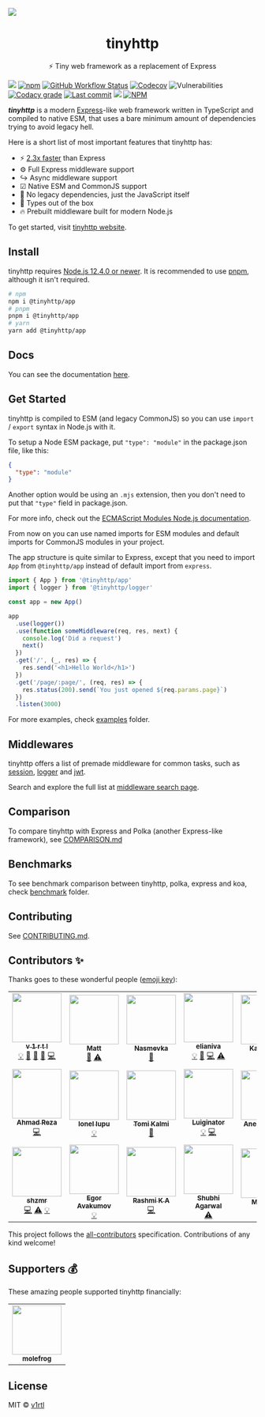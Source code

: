 ![](https://tinyhttp.v1rtl.site/cover.jpg?t)

<div align="center">
<h1>tinyhttp</h1>
<p>⚡ Tiny web framework as a replacement of Express</p>
</div>

[![](https://img.shields.io/badge/website-visit-hotpink?style=flat-square)][site-url] [![npm](https://img.shields.io/npm/dt/@tinyhttp/app?style=flat-square)][npm-url] [![GitHub Workflow Status](https://img.shields.io/github/workflow/status/talentlessguy/tinyhttp/CI?style=flat-square)][github-actions]
[![Codecov](https://img.shields.io/codecov/c/gh/talentlessguy/tinyhttp?style=flat-square)][codecov]
![Vulnerabilities](https://img.shields.io/snyk/vulnerabilities/npm/@tinyhttp/app.svg?style=flat-square) [![Codacy grade](https://img.shields.io/codacy/grade/239a8cc7bca24042940f018a1ccec72f?style=flat-square)][codacy-url] [![Last commit](https://img.shields.io/github/last-commit/talentlessguy/tinyhttp.svg?style=flat-square)][gh-url] [![](https://img.shields.io/badge/repo-gitea-green?style=flat-square)][gitea-url] [![NPM](https://img.shields.io/npm/l/@tinyhttp/app?style=flat-square)][license]

_**tinyhttp**_ is a modern [Express](https://expressjs.com/)-like web framework written in TypeScript and compiled to native ESM, that uses a bare minimum amount of dependencies trying to avoid legacy hell.

Here is a short list of most important features that tinyhttp has:

- ⚡ [2.3x faster](benchmark) than Express
- ⚙ Full Express middleware support
- ↪ Async middleware support
- ☑ Native ESM and CommonJS support
- 🚀 No legacy dependencies, just the JavaScript itself
- 🔨 Types out of the box
- 🔥 Prebuilt middleware built for modern Node.js

To get started, visit [tinyhttp website](https://tinyhttp.v1rtl.site).

## Install

tinyhttp requires [Node.js 12.4.0 or newer](https://node.green/#ES2019). It is recommended to use [pnpm](https://pnpm.js.org/), although it isn't required.

```sh
# npm
npm i @tinyhttp/app
# pnpm
pnpm i @tinyhttp/app
# yarn
yarn add @tinyhttp/app
```

## Docs

You can see the documentation [here](https://tinyhttp.v1rtl.site/docs).

## Get Started

tinyhttp is compiled to ESM (and legacy CommonJS) so you can use `import` / `export` syntax in Node.js with it.

To setup a Node ESM package, put `"type": "module"` in the package.json file, like this:

```json
{
  "type": "module"
}
```

Another option would be using an `.mjs` extension, then you don't need to put that `"type"` field in package.json.

For more info, check out the [ECMAScript Modules Node.js documentation](https://nodejs.org/api/esm.html).

From now on you can use named imports for ESM modules and default imports for CommonJS modules in your project.

The app structure is quite similar to Express, except that you need to import `App` from `@tinyhttp/app` instead of default import from `express`.

```ts
import { App } from '@tinyhttp/app'
import { logger } from '@tinyhttp/logger'

const app = new App()

app
  .use(logger())
  .use(function someMiddleware(req, res, next) {
    console.log('Did a request')
    next()
  })
  .get('/', (_, res) => {
    res.send('<h1>Hello World</h1>')
  })
  .get('/page/:page/', (req, res) => {
    res.status(200).send(`You just opened ${req.params.page}`)
  })
  .listen(3000)
```

For more examples, check [examples](examples) folder.

## Middlewares

tinyhttp offers a list of premade middleware for common tasks, such as [session](https://tinyhttp.v1rtl.site/mw/session), [logger](https://tinyhttp.v1rtl.site/mw/logger) and [jwt](https://tinyhttp.v1rtl.site/mw/jwt).

Search and explore the full list at [middleware search page](https://tinyhttp.v1rtl.site/mw).

## Comparison

To compare tinyhttp with Express and Polka (another Express-like framework), see [COMPARISON.md](COMPARISON.md)

## Benchmarks

To see benchmark comparison between tinyhttp, polka, express and koa, check [benchmark](benchmark) folder.

## Contributing

See [CONTRIBUTING.md](CONTRIBUTING.md).

## Contributors ✨

Thanks goes to these wonderful people ([emoji key](https://allcontributors.org/docs/en/emoji-key)):

<!-- ALL-CONTRIBUTORS-LIST:START - Do not remove or modify this section -->
<!-- prettier-ignore-start -->
<!-- markdownlint-disable -->
<table>
  <tr>
    <td align="center"><a href="https://v1rtl.site"><img src="https://avatars0.githubusercontent.com/u/35937217?v=4" width="100px;" alt=""/><br /><sub><b>v 1 r t l</b></sub></a><br /><a href="#example-talentlessguy" title="Examples">💡</a> <a href="#plugin-talentlessguy" title="Plugin/utility libraries">🔌</a> <a href="#projectManagement-talentlessguy" title="Project Management">📆</a> <a href="#maintenance-talentlessguy" title="Maintenance">🚧</a> <a href="https://github.com/talentlessguy/tinyhttp/commits?author=talentlessguy" title="Code">💻</a></td>
    <td align="center"><a href="https://brailor.me/"><img src="https://avatars3.githubusercontent.com/u/17928339?v=4" width="100px;" alt=""/><br /><sub><b>Matt</b></sub></a><br /><a href="#plugin-BRA1L0R" title="Plugin/utility libraries">🔌</a> <a href="https://github.com/talentlessguy/tinyhttp/commits?author=BRA1L0R" title="Tests">⚠️</a></td>
    <td align="center"><a href="https://github.com/Betelgeuse1"><img src="https://avatars1.githubusercontent.com/u/45435407?v=4" width="100px;" alt=""/><br /><sub><b>Nasmevka</b></sub></a><br /><a href="https://github.com/talentlessguy/tinyhttp/commits?author=Betelgeuse1" title="Documentation">📖</a></td>
    <td align="center"><a href="http://elianiva.github.io"><img src="https://avatars0.githubusercontent.com/u/51877647?v=4" width="100px;" alt=""/><br /><sub><b>elianiva</b></sub></a><br /><a href="#example-elianiva" title="Examples">💡</a> <a href="#maintenance-elianiva" title="Maintenance">🚧</a> <a href="https://github.com/talentlessguy/tinyhttp/commits?author=elianiva" title="Code">💻</a> <a href="https://github.com/talentlessguy/tinyhttp/commits?author=elianiva" title="Tests">⚠️</a></td>
    <td align="center"><a href="https://nitropage.com"><img src="https://avatars0.githubusercontent.com/u/4012401?v=4" width="100px;" alt=""/><br /><sub><b>Katja Lutz</b></sub></a><br /><a href="#example-katywings" title="Examples">💡</a></td>
    <td align="center"><a href="https://github.com/Arnovsky"><img src="https://avatars1.githubusercontent.com/u/7084871?v=4" width="100px;" alt=""/><br /><sub><b>Arnovsky</b></sub></a><br /><a href="#plugin-Arnovsky" title="Plugin/utility libraries">🔌</a> <a href="https://github.com/talentlessguy/tinyhttp/commits?author=Arnovsky" title="Code">💻</a></td>
    <td align="center"><a href="https://rocktim.xyz"><img src="https://avatars1.githubusercontent.com/u/33410545?v=4" width="100px;" alt=""/><br /><sub><b>Rocktim Saikia</b></sub></a><br /><a href="#infra-RocktimSaikia" title="Infrastructure (Hosting, Build-Tools, etc)">🚇</a> <a href="https://github.com/talentlessguy/tinyhttp/commits?author=RocktimSaikia" title="Code">💻</a> <a href="#example-RocktimSaikia" title="Examples">💡</a></td>
  </tr>
  <tr>
    <td align="center"><a href="https://github.com/ahmad-reza619"><img src="https://avatars1.githubusercontent.com/u/52902060?v=4" width="100px;" alt=""/><br /><sub><b>Ahmad Reza</b></sub></a><br /><a href="https://github.com/talentlessguy/tinyhttp/commits?author=ahmad-reza619" title="Code">💻</a></td>
    <td align="center"><a href="https://typetron.org/"><img src="https://avatars3.githubusercontent.com/u/4083652?v=4" width="100px;" alt=""/><br /><sub><b>Ionel lupu</b></sub></a><br /><a href="#example-IonelLupu" title="Examples">💡</a></td>
    <td align="center"><a href="https://github.com/tkalmi"><img src="https://avatars3.githubusercontent.com/u/14164217?v=4" width="100px;" alt=""/><br /><sub><b>Tomi Kalmi</b></sub></a><br /><a href="https://github.com/talentlessguy/tinyhttp/commits?author=tkalmi" title="Documentation">📖</a></td>
    <td align="center"><a href="https://github.com/Luiginator"><img src="https://avatars2.githubusercontent.com/u/46606509?v=4" width="100px;" alt=""/><br /><sub><b>Luiginator</b></sub></a><br /><a href="#example-Luiginator" title="Examples">💡</a> <a href="https://github.com/talentlessguy/tinyhttp/commits?author=Luiginator" title="Code">💻</a></td>
    <td align="center"><a href="https://github.com/aneeshrelan"><img src="https://avatars2.githubusercontent.com/u/17068083?v=4" width="100px;" alt=""/><br /><sub><b>Aneesh Relan</b></sub></a><br /><a href="#example-aneeshrelan" title="Examples">💡</a> <a href="https://github.com/talentlessguy/tinyhttp/commits?author=aneeshrelan" title="Tests">⚠️</a></td>
    <td align="center"><a href="https://berto.github.io/"><img src="https://avatars3.githubusercontent.com/u/12090909?v=4" width="100px;" alt=""/><br /><sub><b>Roberto Ortega</b></sub></a><br /><a href="#example-berto" title="Examples">💡</a></td>
    <td align="center"><a href="https://github.com/setheal"><img src="https://avatars2.githubusercontent.com/u/1657175?v=4" width="100px;" alt=""/><br /><sub><b>Barciet Maëlann</b></sub></a><br /><a href="#example-setheal" title="Examples">💡</a></td>
  </tr>
  <tr>
    <td align="center"><a href="https://github.com/shzmr"><img src="https://avatars2.githubusercontent.com/u/55944948?v=4" width="100px;" alt=""/><br /><sub><b>shzmr</b></sub></a><br /><a href="https://github.com/talentlessguy/tinyhttp/commits?author=shzmr" title="Code">💻</a> <a href="https://github.com/talentlessguy/tinyhttp/commits?author=shzmr" title="Tests">⚠️</a> <a href="#example-shzmr" title="Examples">💡</a></td>
    <td align="center"><a href="https://github.com/eavam"><img src="https://avatars1.githubusercontent.com/u/16797465?v=4" width="100px;" alt=""/><br /><sub><b>Egor Avakumov</b></sub></a><br /><a href="#example-eavam" title="Examples">💡</a></td>
    <td align="center"><a href="https://github.com/Rashmi-K-A"><img src="https://avatars2.githubusercontent.com/u/39820442?v=4" width="100px;" alt=""/><br /><sub><b>Rashmi K A</b></sub></a><br /><a href="https://github.com/talentlessguy/tinyhttp/commits?author=Rashmi-K-A" title="Code">💻</a></td>
    <td align="center"><a href="https://github.com/shubhi23994"><img src="https://avatars3.githubusercontent.com/u/11757228?v=4" width="100px;" alt=""/><br /><sub><b>Shubhi Agarwal</b></sub></a><br /><a href="https://github.com/talentlessguy/tinyhttp/commits?author=shubhi23994" title="Tests">⚠️</a></td>
    <td align="center"><a href="https://github.com/MaurizioPz"><img src="https://avatars2.githubusercontent.com/u/455216?v=4" width="100px;" alt=""/><br /><sub><b>Maurizio</b></sub></a><br /><a href="https://github.com/talentlessguy/tinyhttp/commits?author=MaurizioPz" title="Tests">⚠️</a></td>
  </tr>
</table>

<!-- markdownlint-enable -->
<!-- prettier-ignore-end -->
<!-- ALL-CONTRIBUTORS-LIST:END -->

This project follows the [all-contributors](https://github.com/all-contributors/all-contributors) specification. Contributions of any kind welcome!

## Supporters 💰

These amazing people supported tinyhttp financially:

<!-- prettier-ignore-start -->
<!-- markdownlint-disable -->
<table>
  <tr>
    <td align="center"><a href="https://molefrog.com/"><img src="https://avatars3.githubusercontent.com/u/671276?v=4" width="100px;" alt=""/><br /><sub><b>molefrog</b></sub></td>
  </tr>
</table>
<!-- markdownlint-enable -->
<!-- prettier-ignore-end -->

## License

MIT © [v1rtl](https://v1rtl.site)

[site-url]: https://tinyhttp.v1rtl.site
[npm-url]: https://npmjs.com/package/@tinyhttp/app
[codecov]: https://codecov.io/gh/talentlessguy/tinyhttp
[github-actions]: https://github.com/talentlessguy/tinyhttp/actions
[license]: https://github.com/talentlessguy/tinyhttp/blob/master/LICENSE
[gh-url]: https://github.com/talentlessguy/tinyhttp
[codacy-url]: https://www.codacy.com/manual/talentlessguy/tinyhttp
[gitea-url]: https://git.v1rtl.site/v1rtl/tinyhttp
